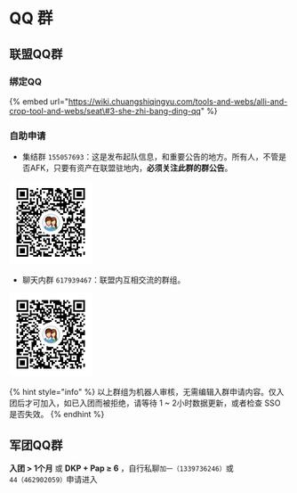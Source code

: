 # QQ 群

## 联盟QQ群 <a id="ji-jie-qq-qun"></a>

### 绑定QQ

{% embed url="https://wiki.chuangshiqingyu.com/tools-and-webs/alli-and-crop-tool-and-webs/seat\#3-she-zhi-bang-ding-qq" %}

### 自助申请

*  集结群 `155057693`：这是发布起队信息，和重要公告的地方。所有人，不管是否AFK，只要有资产在联盟驻地内，**必须关注此群的群公告**。

![](../../.gitbook/assets/9a9bd37f7cab1646cdd03881148a6b10953235b0.png)

*  聊天内群 `617939467`：联盟内互相交流的群组。

![](../../.gitbook/assets/7ae23cfab48b3ae52d7e561f07b5c1bad291e4da.png)

{% hint style="info" %}
以上群组为机器人审核，无需编辑入群申请内容。仅入团后才可加入，如已入团而被拒绝，请等待 1 ~ 2小时数据更新，或者检查 SSO 是否失效。
{% endhint %}

## 军团QQ群

**入团 &gt; 1个月** 或 **DKP + Pap ≥ 6** ，自行私聊`加一（1339736246）`或`44（462902059）`申请进入

